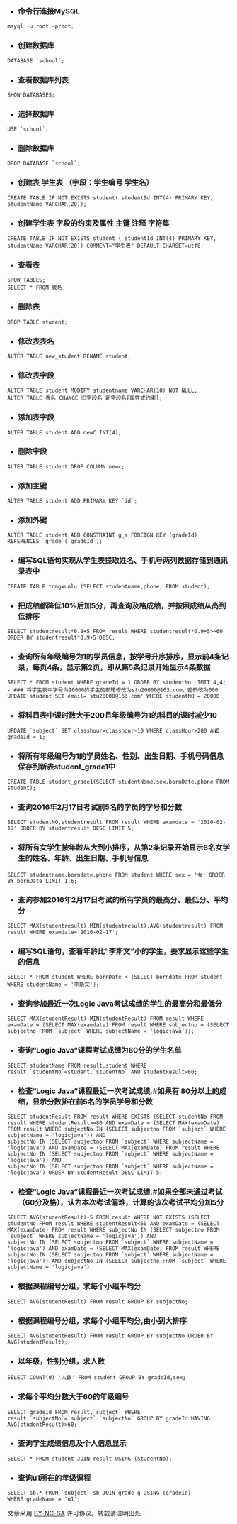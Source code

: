 - ### 命令行连接MySQL
```
msyql -u root -proot;
```
- ### 创建数据库
```
DATABASE `school`;
```
- ### 查看数据库列表
```
SHOW DATABASES;
```
- ### 选择数据库
```
USE `school`;
```
- ### 删除数据库
```
DROP DATABASE `school`;
```
- ### 创建表 学生表 （字段：学生编号 学生名）
```
CREATE TABLE IF NOT EXISTS student( studentId INT(4) PRIMARY KEY, studentName VARCHAR(20));
```
- ### 创建学生表 字段的约束及属性 主键 注释 字符集
```
CREATE TABLE IF NOT EXISTS student ( studentId INT(4) PRIMARY KEY, studentName VARCHAR(20)) COMMENT="学生表" DEFAULT CHARSET=utf8;
```
- ### 查看表
```
SHOW TABLES;
SELECT * FROM 表名;
```
- ### 删除表
```
DROP TABLE student;
```
- ### 修改表表名
```
ALTER TABLE new_student RENAME student;
```
- ### 修改表字段
```
ALTER TABLE student MODIFY studentname VARCHAR(10) NOT NULL;
ALTER TABLE 表名 CHANGE 旧字段名 新字段名[属性或约束];
```
- ### 添加表字段
```
ALTER TABLE student ADD newC INT(4);
```
- ### 删除字段
```
ALTER TABLE student DROP COLUMN newc;
```
- ### 添加主键
```
ALTER TABLE student ADD PRIMARY KEY `id`;
```
- ### 添加外键
```
ALTER TABLE student ADD CONSTRAINT g_s FOREIGN KEY (gradeId) REFERENCES `grade`(`gradeId`);
```
- ### 编写SQL语句实现从学生表提取姓名、手机号两列数据存储到通讯录表中
```
CREATE TABLE tongxunlu (SELECT studentname,phone, FROM student);
```
- ### 把成绩都降低10%后加5分，再查询及格成绩，并按照成绩从高到低排序
```
SELECT studentresult*0.9+5 FROM result WHERE studentresult*0.9+5>=60 ORDER BY studentresult*0.9+5 DESC;
```
- ### 查询所有年级编号为1的学员信息，按学号升序排序，显示前4条记录，每页4条，显示第2页，即从第5条记录开始显示4条数据
```
SELECT * FROM student WHERE gradeId = 1 ORDER BY studentNo LIMIT 4,4;
- ### 将学生表中学号为20000的学生的邮箱修改为stu20000@163.com，密码改为000
UPDATE student SET email='stu20000@163.com' WHERE studentNO = 20000;
```
- ### 将科目表中课时数大于200且年级编号为1的科目的课时减少10
```
UPDATE `subject` SET classhour=classhour-10 WHERE classHour>200 AND gradeId = 1;
```
- ### 将所有年级编号为1的学员姓名、性别、出生日期、手机号码信息保存到新表student_grade1中
```
CREATE TABLE student_grade1(SELECT studentName,sex,bornDate,phone FROM student);
```
- ### 查询2016年2月17日考试前5名的学员的学号和分数
```
SELECT studentNO,studentresult FROM result WHERE examdate = '2016-02-17' ORDER BY studentresult DESC LIMIT 5;
```
- ### 将所有女学生按年龄从大到小排序，从第2条记录开始显示6名女学生的姓名、年龄、出生日期、手机号信息
```
SELECT studentname,borndate,phone FROM student WHERE sex = '女' ORDER BY bornDate LIMIT 1,6;
```
- ### 查询参加2016年2月17日考试的所有学员的最高分、最低分、平均分
```
SELECT MAX(studentresult),MIN(studentresult),AVG(studentresult) FROM result WHERE examdate='2016-02-17';
```
- ### 编写SQL语句，查看年龄比“李斯文”小的学生，要求显示这些学生的信息
```
SELECT * FROM student WHERE bornDate < (SELECT borndate FROM student WHERE studentName = '李斯文');
```
- ### 查询参加最近一次Logic Java考试成绩的学生的最高分和最低分
```
SELECT MAX(studentResult),MIN(studentResult) FROM result WHERE examDate = (SELECT MAX(examdate) FROM result WHERE subjectno = (SELECT subjectno FROM `subject` WHERE subjectName = 'logicjava'));
```
- ### 查询“Logic Java”课程考试成绩为60分的学生名单
```
SELECT studentName FROM result,student WHERE result.`studentNo`=student.`studentNo` AND studentResult=60;
```
- ### 检查“Logic Java”课程最近一次考试成绩,#如果有 80分以上的成绩，显示分数排在前5名的学员学号和分数
```
SELECT studentResult FROM result WHERE EXISTS (SELECT studentNo FROM result WHERE studentResult>=80 AND examDate = (SELECT MAX(examDate) FROM result WHERE subjectNo IN (SELECT subjectno FROM `subject` WHERE subjectName = 'logicjava')) AND
subjectNo IN (SELECT subjectno FROM `subject` WHERE subjectName = 'logicjava') AND examDate = (SELECT MAX(examDate) FROM result WHERE subjectNo IN (SELECT subjectno FROM `subject` WHERE subjectName = 'logicjava')) AND
subjectNo IN (SELECT subjectno FROM `subject` WHERE subjectName = 'logicjava') ORDER BY studentResult DESC LIMIT 5;
```
- ### 检查“Logic Java”课程最近一次考试成绩,#如果全部未通过考试（60分及格），认为本次考试偏难，计算的该次考试平均分加5分
```
SELECT AVG(studentResult)+5 FROM result WHERE NOT EXISTS (SELECT studentNo FROM result WHERE studentResult<60 AND examDate = (SELECT MAX(examDate) FROM result WHERE subjectNo IN (SELECT subjectno FROM `subject` WHERE subjectName = 'logicjava')) AND
subjectNo IN (SELECT subjectno FROM `subject` WHERE subjectName = 'logicjava') AND examDate = (SELECT MAX(examDate) FROM result WHERE subjectNo IN (SELECT subjectno FROM `subject` WHERE subjectName = 'logicjava')) AND subjectNo IN (SELECT subjectno FROM `subject` WHERE subjectName = 'logicjava')
```
- ### 根据课程编号分组，求每个小组平均分
```
SELECT AVG(studentResult) FROM result GROUP BY subjectNo;
```
- ### 根据课程编号分组，求每个小组平均分,由小到大排序
```
SELECT AVG(studentResult) FROM result GROUP BY subjectNo ORDER BY AVG(studentResult);
```
- ### 以年级，性别分组，求人数
```
SELECT COUNT(0) '人数' FROM student GROUP BY gradeId,sex;
```
- ### 求每个平均分数大于60的年级编号
```
SELECT gradeId FROM result,`subject` WHERE result.`subjectNo`=`subject`.`subjectNo` GROUP BY gradeId HAVING AVG(studentResult)>60;
```
- ### 查询学生成绩信息及个人信息显示
```
SELECT * FROM student JOIN result USING (studentNo);
```
- ### 查询u1所在的年级课程
```
SELECT sb.* FROM `subject` sb JOIN grade g USING (gradeid)
WHERE gradeName = 'u1';
```



文章采用 [BY-NC-SA](https://creativecommons.org/licenses/by-nc-nd/4.0/) 许可协议。转载请注明出处！

